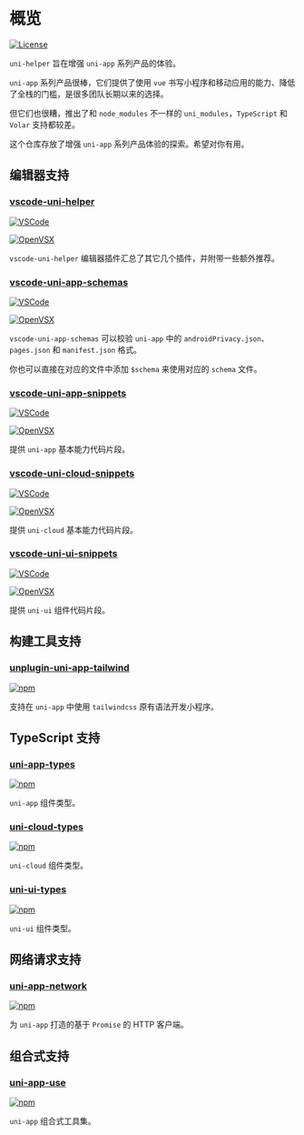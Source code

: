 # 概览

[![License](https://img.shields.io/github/license/ModyQyW/uni-helper)](https://github.com/ModyQyW/uni-helper/blob/main/LICENSE)

`uni-helper` 旨在增强 `uni-app` 系列产品的体验。

`uni-app` 系列产品很棒，它们提供了使用 `vue` 书写小程序和移动应用的能力、降低了全栈的门槛，是很多团队长期以来的选择。

但它们也很糟，推出了和 `node_modules` 不一样的 `uni_modules`，`TypeScript` 和 `Volar` 支持都较差。

这个仓库存放了增强 `uni-app` 系列产品体验的探索。希望对你有用。

## 编辑器支持

### [vscode-uni-helper](./editor/vscode-uni-helper)

[![VSCode](https://vsmarketplacebadge.apphb.com/version-short/ModyQyW.vscode-uni-helper.svg)](https://marketplace.visualstudio.com/items?itemName=ModyQyW.vscode-uni-helper)

[![OpenVSX](https://img.shields.io/badge/dynamic/json?color=brightgreen&label=OpenVSX&query=%24.version&url=https%3A%2F%2Fopen-vsx.org%2Fapi%2FModyQyW%2Fvscode-uni-helper)](https://open-vsx.org/extension/ModyQyW/vscode-uni-helper)

`vscode-uni-helper` 编辑器插件汇总了其它几个插件，并附带一些额外推荐。

### [vscode-uni-app-schemas](./editor/vscode-uni-app-schemas)

[![VSCode](https://vsmarketplacebadge.apphb.com/version-short/ModyQyW.vscode-uni-app-schemas.svg)](https://marketplace.visualstudio.com/items?itemName=ModyQyW.vscode-uni-app-schemas)

[![OpenVSX](https://img.shields.io/badge/dynamic/json?color=brightgreen&label=OpenVSX&query=%24.version&url=https%3A%2F%2Fopen-vsx.org%2Fapi%2FModyQyW%2Fvscode-uni-app-schemas)](https://open-vsx.org/extension/ModyQyW/vscode-uni-app-schemas)

`vscode-uni-app-schemas` 可以校验 `uni-app` 中的 `androidPrivacy.json`、`pages.json` 和 `manifest.json` 格式。

你也可以直接在对应的文件中添加 `$schema` 来使用对应的 `schema` 文件。

### [vscode-uni-app-snippets](./editor/vscode-uni-app-snippets.md)

[![VSCode](https://vsmarketplacebadge.apphb.com/version-short/ModyQyW.vscode-uni-app-snippets.svg)](https://marketplace.visualstudio.com/items?itemName=ModyQyW.vscode-uni-app-snippets)

[![OpenVSX](https://img.shields.io/badge/dynamic/json?color=brightgreen&label=OpenVSX&query=%24.version&url=https%3A%2F%2Fopen-vsx.org%2Fapi%2FModyQyW%2Fvscode-uni-app-snippets)](https://open-vsx.org/extension/ModyQyW/vscode-uni-app-snippets)

提供 `uni-app` 基本能力代码片段。

### [vscode-uni-cloud-snippets](./editor/vscode-uni-cloud-snippets.md)

[![VSCode](https://vsmarketplacebadge.apphb.com/version-short/ModyQyW.vscode-uni-cloud-snippets.svg)](https://marketplace.visualstudio.com/items?itemName=ModyQyW.vscode-uni-cloud-snippets)

[![OpenVSX](https://img.shields.io/badge/dynamic/json?color=brightgreen&label=OpenVSX&query=%24.version&url=https%3A%2F%2Fopen-vsx.org%2Fapi%2FModyQyW%2Fvscode-uni-cloud-snippets)](https://open-vsx.org/extension/ModyQyW/vscode-uni-cloud-snippets)

提供 `uni-cloud` 基本能力代码片段。

### [vscode-uni-ui-snippets](./editor/vscode-uni-ui-snippets.md)

[![VSCode](https://vsmarketplacebadge.apphb.com/version-short/ModyQyW.vscode-uni-ui-snippets.svg)](https://marketplace.visualstudio.com/items?itemName=ModyQyW.vscode-uni-ui-snippets)

[![OpenVSX](https://img.shields.io/badge/dynamic/json?color=brightgreen&label=OpenVSX&query=%24.version&url=https%3A%2F%2Fopen-vsx.org%2Fapi%2FModyQyW%2Fvscode-uni-ui-snippets)](https://open-vsx.org/extension/ModyQyW/vscode-uni-ui-snippets)

提供 `uni-ui` 组件代码片段。

## 构建工具支持

### [unplugin-uni-app-tailwind](./bundler/unplugin-uni-app-tailwind.md)

[![npm](https://img.shields.io/npm/v/unplugin-uni-app-tailwind)](https://www.npmjs.com/package/unplugin-uni-app-tailwind)

支持在 `uni-app` 中使用 `tailwindcss` 原有语法开发小程序。

## TypeScript 支持

### [uni-app-types](./typescript/uni-app-types.md)

[![npm](https://img.shields.io/npm/v/uni-app-types)](https://www.npmjs.com/package/uni-app-types)

`uni-app` 组件类型。

### [uni-cloud-types](./typescript/uni-cloud-types.md)

[![npm](https://img.shields.io/npm/v/uni-cloud-types)](https://www.npmjs.com/package/uni-cloud-types)

`uni-cloud` 组件类型。

### [uni-ui-types](./typescript/uni-ui-types.md)

[![npm](https://img.shields.io/npm/v/uni-ui-types)](https://www.npmjs.com/package/uni-ui-types)

`uni-ui` 组件类型。

## 网络请求支持

### [uni-app-network](./network/uni-app-network.md)

[![npm](https://img.shields.io/npm/v/uni-app-network)](https://www.npmjs.com/package/uni-app-network)

为 `uni-app` 打造的基于 `Promise` 的 HTTP 客户端。

## 组合式支持

### [uni-app-use](./composition/uni-app-use.md)

[![npm](https://img.shields.io/npm/v/uni-app-use)](https://www.npmjs.com/package/uni-app-use)

`uni-app` 组合式工具集。
